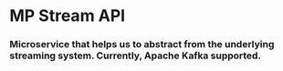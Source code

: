 # MP Stream API

### Microservice that helps us to abstract from the underlying streaming system. Currently, Apache Kafka supported.